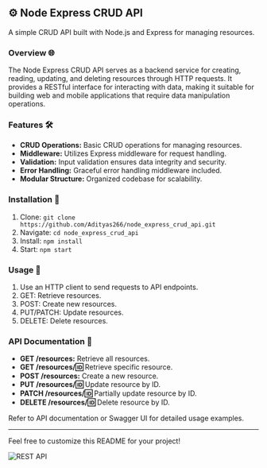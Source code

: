## ⚙️ Node Express CRUD API

A simple CRUD API built with Node.js and Express for managing resources.

### Overview 🌐

The Node Express CRUD API serves as a backend service for creating, reading, updating, and deleting resources through HTTP requests. It provides a RESTful interface for interacting with data, making it suitable for building web and mobile applications that require data manipulation operations.

### Features 🛠️

- **CRUD Operations:** Basic CRUD operations for managing resources.
- **Middleware:** Utilizes Express middleware for request handling.
- **Validation:** Input validation ensures data integrity and security.
- **Error Handling:** Graceful error handling middleware included.
- **Modular Structure:** Organized codebase for scalability.

### Installation 🚀

1. Clone: `git clone https://github.com/Adityas266/node_express_crud_api.git`
2. Navigate: `cd node_express_crud_api`
3. Install: `npm install`
4. Start: `npm start`

### Usage 🔧

1. Use an HTTP client to send requests to API endpoints.
2. GET: Retrieve resources.
3. POST: Create new resources.
4. PUT/PATCH: Update resources.
5. DELETE: Delete resources.

### API Documentation 📖

- **GET /resources:** Retrieve all resources.
- **GET /resources/:id:** Retrieve specific resource.
- **POST /resources:** Create a new resource.
- **PUT /resources/:id:** Update resource by ID.
- **PATCH /resources/:id:** Partially update resource by ID.
- **DELETE /resources/:id:** Delete resource by ID.

Refer to API documentation or Swagger UI for detailed usage examples.

---

Feel free to customize this README for your project!


![REST API](https://i.ibb.co/7GWCCbp/Screenshot-2020-07-12-at-08-30-32.png)

